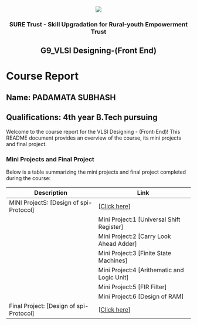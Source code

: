 <!-- PROJECT LOGO -->
<br />

<div align="center">
   <img src='https://user-images.githubusercontent.com/73131499/166115643-d3187f47-d38f-41b2-ae42-5ecbbc60de14.png' />


<h3 align="center">SURE Trust - Skill Upgradation for Rural-youth Empowerment Trust</h3>
  <h2>G9_VLSI Designing-(Front End)</h2>
</div>

# Course Report

## Name: PADAMATA SUBHASH

## Qualifications: 4th year B.Tech pursuing

Welcome to the course report for the VLSI Designing - (Front-End)! This README document provides an overview of the course, its mini projects and final project.

### Mini Projects and Final Project

Below is a table summarizing the mini projects and final project completed during the course:

| Description                                  | Link                                    |
|----------------------------------------------|-----------------------------------------|
| MINI ProjectS: [Design of spi-Protocol]                 | [<a href="https://github.com/Subhashpadamata/G9_VLSI/tree/main/Mini%20Projects/SUBHASH%20PADAMATA">Click here</a>]   
      | Mini Project:1 [Universal Shift Register]               | [<a href="https://github.com/Subhashpadamata/G9_VLSI/tree/main/Mini%20Projects/SUBHASH%20PADAMATA/1.universal%20shift%20register">Click here</a>]                         |
      | Mini Project:2 [Carry Look Ahead Adder]                 | [<a href="https://github.com/Subhashpadamata/G9_VLSI/tree/main/Mini%20Projects/SUBHASH%20PADAMATA/2.carry%20look%20ahead%20adder">Click here</a>]                         |
      | Mini Project:3 [Finite State Machines]                  | [<a href="https://github.com/Subhashpadamata/G9_VLSI/tree/main/Mini%20Projects/SUBHASH%20PADAMATA/3.FSM">Click here</a>]                         |
      | Mini Project:4 [Arithematic and Logic Unit]             | [<a href="https://github.com/Subhashpadamata/G9_VLSI/tree/main/Mini%20Projects/SUBHASH%20PADAMATA/4.ALU">Click here</a>]                         |
      | Mini Project:5 [FIR Filter]                             | [<a href="https://github.com/Subhashpadamata/G9_VLSI/tree/main/Mini%20Projects/SUBHASH%20PADAMATA/5.FIR%20FILTER">Click here</a>]                         |
      | Mini Project:6 [Design of RAM]                          | [<a href="https://github.com/Subhashpadamata/G9_VLSI/tree/main/Mini%20Projects/SUBHASH%20PADAMATA/6.SRAM">Click here</a>]                         |
| Final Project: [Design of spi-Protocol]                 | [<a href="https://github.com/Subhashpadamata/G9_VLSI/tree/main/Final%20Capstone%20Project/SUBHASH%20PADAMATA">Click here</a>]                         |

